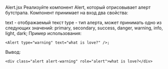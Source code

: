 Alert.jsx
Реализуйте компонент Alert, который отрисовывает алерт бутстрапа. Компонент принимает на вход два свойства:

text - отображаемый текст
type - тип алерта, может принимать одно из следующих значений: primary, secondary, success, danger, warning, info, light, dark;
Пример использования:
```
<Alert type="warning" text="what is love?" />;
```
Вывод:
```
<div class="alert alert-warning" role="alert">what is love?</div>
```